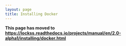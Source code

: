 ```yaml
---
layout: page
title: Installing Docker
---
```


**This page has moved to <https://lockss.readthedocs.io/projects/manual/en/2.0-alpha1/installing/docker.html>**
